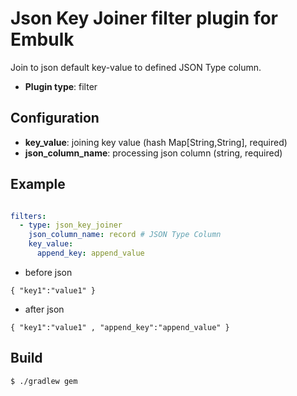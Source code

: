 # Json Key Joiner filter plugin for Embulk

Join to json default key-value to defined JSON Type column.

* **Plugin type**: filter

## Configuration

- **key_value**: joining key value (hash Map[String,String], required)
- **json_column_name**: processing json column (string, required)

## Example

```yaml

filters:
  - type: json_key_joiner
    json_column_name: record # JSON Type Column
    key_value:
      append_key: append_value
```

- before json
```
{ "key1":"value1" }
```

- after json
```
{ "key1":"value1" , "append_key":"append_value" }
```


## Build

```
$ ./gradlew gem 
```
